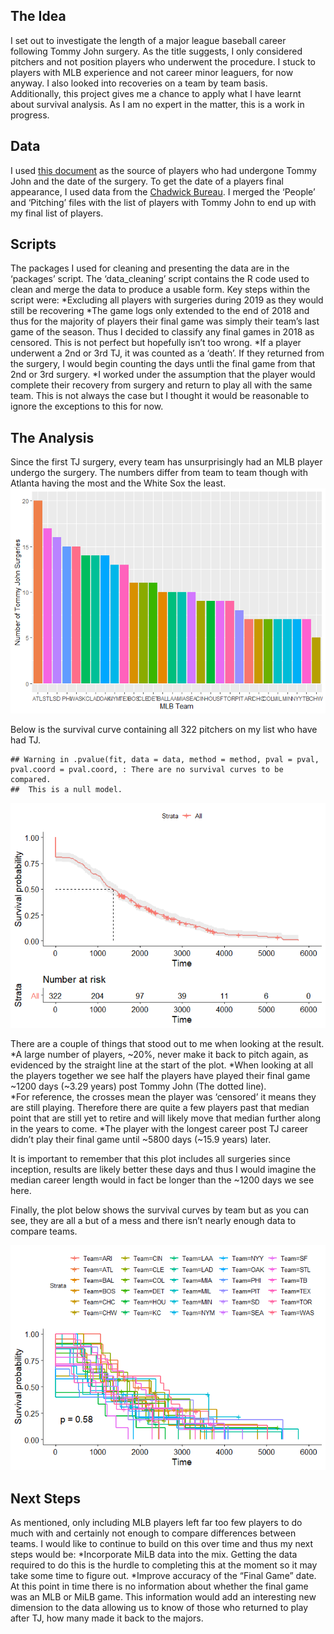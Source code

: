 The Idea
--------

I set out to investigate the length of a major league baseball career
following Tommy John surgery. As the title suggests, I only considered
pitchers and not position players who underwent the procedure. I stuck
to players with MLB experience and not career minor leaguers, for now
anyway. I also looked into recoveries on a team by team basis.  
Additionally, this project gives me a chance to apply what I have learnt
about survival analysis. As I am no expert in the matter, this is a work
in progress.

Data
----

I used [this
document](https://docs.google.com/spreadsheets/d/1gQujXQQGOVNaiuwSN680Hq-FDVsCwvN-3AazykOBON0/edit#gid=0)
as the source of players who had undergone Tommy John and the date of
the surgery. To get the date of a players final appearance, I used data
from the [Chadwick
Bureau](https://github.com/chadwickbureau/baseballdatabank). I merged
the ‘People’ and ‘Pitching’ files with the list of players with Tommy
John to end up with my final list of players.

Scripts
-------

The packages I used for cleaning and presenting the data are in the
‘packages’ script. The ‘data\_cleaning’ script contains the R code used
to clean and merge the data to produce a usable form. Key steps within
the script were: *Excluding all players with surgeries during 2019 as
they would still be recovering *The game logs only extended to the end
of 2018 and thus for the majority of players their final game was simply
their team’s last game of the season. Thus I decided to classify any
final games in 2018 as censored. This is not perfect but hopefully isn’t
too wrong. *If a player underwent a 2nd or 3rd TJ, it was counted as a
‘death’. If they returned from the surgery, I would begin counting the
days untli the final game from that 2nd or 3rd surgery. *I worked under
the assumption that the player would complete their recovery from
surgery and return to play all with the same team. This is not always
the case but I thought it would be reasonable to ignore the exceptions
to this for now.

The Analysis
------------

Since the first TJ surgery, every team has unsurprisingly had an MLB
player undergo the surgery. The numbers differ from team to team though
with Atlanta having the most and the White Sox the least.
![](README_files/figure-markdown_github/unnamed-chunk-1-1.png)

Below is the survival curve containing all 322 pitchers on my list who
have had TJ.

    ## Warning in .pvalue(fit, data = data, method = method, pval = pval, pval.coord = pval.coord, : There are no survival curves to be compared. 
    ##  This is a null model.

![](README_files/figure-markdown_github/unnamed-chunk-2-1.png)

There are a couple of things that stood out to me when looking at the
result. *A large number of players, \~20%, never make it back to pitch
again, as evidenced by the straight line at the start of the plot. *When
looking at all the players together we see half the players have played
their final game \~1200 days (\~3.29 years) post Tommy John (The dotted
line).  
*For reference, the crosses mean the player was ‘censored’ it means they
are still playing. Therefore there are quite a few players past that
median point that are still yet to retire and will likely move that
median further along in the years to come. *The player with the longest
career post TJ career didn’t play their final game until \~5800 days
(\~15.9 years) later.

It is important to remember that this plot includes all surgeries since
inception, results are likely better these days and thus I would imagine
the median career length would in fact be longer than the \~1200 days we
see here.

Finally, the plot below shows the survival curves by team but as you can
see, they are all a but of a mess and there isn’t nearly enough data to
compare teams.

![](README_files/figure-markdown_github/unnamed-chunk-3-1.png)

Next Steps
----------

As mentioned, only including MLB players left far too few players to do
much with and certainly not enough to compare differences between teams.
I would like to continue to build on this over time and thus my next
steps would be: *Incorporate MiLB data into the mix. Getting the data
required to do this is the hurdle to completing this at the moment so it
may take some time to figure out. *Improve accuracy of the “Final Game”
date. At this point in time there is no information about whether the
final game was an MLB or MiLB game. This information would add an
interesting new dimension to the data allowing us to know of those who
returned to play after TJ, how many made it back to the majors.
